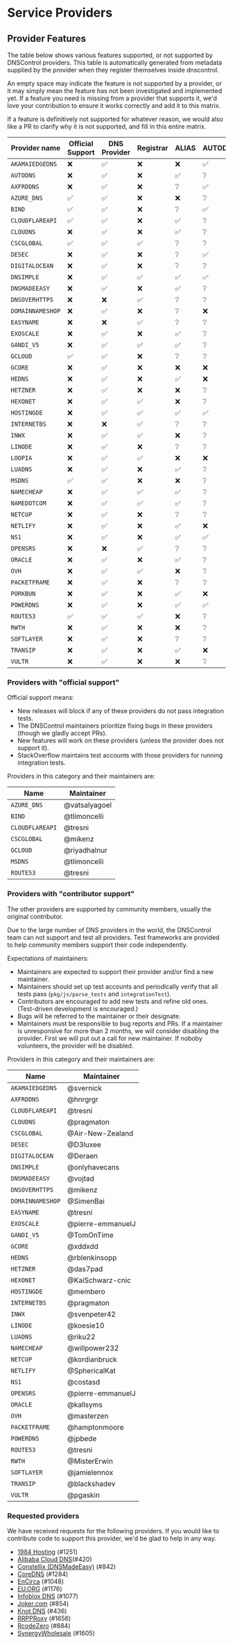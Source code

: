 # Service Providers

## Provider Features

The table below shows various features supported, or not supported by DNSControl providers.
This table is automatically generated from metadata supplied by the provider when they register themselves inside dnscontrol.

An empty space may indicate the feature is not supported by a provider, or it may simply mean
the feature has not been investigated and implemented yet. If a feature you need is missing from
a provider that supports it, we'd love your contribution to ensure it works correctly and add it to this matrix.

If a feature is definitively not supported for whatever reason, we would also like a PR to clarify why it is not supported, and fill in this entire matrix.

<!-- provider-matrix-start -->
| Provider name | Official Support | DNS Provider | Registrar | ALIAS | AUTODNSSEC | CAA | LOC | PTR | NAPTR | SOA | SRV | SSHFP | TLSA | DS | dual host | create-domains | NO_PURGE | get-zones |
| ------------- | ---------------- | ------------ | --------- | ----- | ---------- | --- | --- | --- | ----- | --- | --- | ----- | ---- | -- | --------- | -------------- | -------- | --------- |
| `AKAMAIEDGEDNS` | ❌ | ✅ | ❌ | ❌ | ✅ | ✅ | ❔ | ✅ | ✅ | ❌ | ✅ | ✅ | ✅ | ❌ | ✅ | ✅ | ❌ | ✅ |
| `AUTODNS` | ❌ | ✅ | ❌ | ✅ | ❔ | ❌ | ❔ | ❌ | ❔ | ❔ | ✅ | ❌ | ❌ | ❌ | ❌ | ❌ | ✅ | ✅ |
| `AXFRDDNS` | ❌ | ✅ | ❌ | ❔ | ✅ | ✅ | ❔ | ✅ | ✅ | ❔ | ✅ | ✅ | ✅ | ❔ | ❌ | ❌ | ❌ | ❌ |
| `AZURE_DNS` | ✅ | ✅ | ❌ | ❌ | ❔ | ✅ | ❌ | ✅ | ❌ | ❔ | ✅ | ❌ | ❌ | ❔ | ✅ | ✅ | ✅ | ✅ |
| `BIND` | ✅ | ✅ | ❌ | ❔ | ✅ | ✅ | ✅ | ✅ | ✅ | ✅ | ✅ | ✅ | ✅ | ✅ | ✅ | ✅ | ❌ | ✅ |
| `CLOUDFLAREAPI` | ✅ | ✅ | ❌ | ✅ | ❔ | ✅ | ❌ | ✅ | ❔ | ❔ | ✅ | ✅ | ✅ | ❔ | ❌ | ✅ | ✅ | ✅ |
| `CLOUDNS` | ❌ | ✅ | ❌ | ✅ | ❔ | ✅ | ❌ | ✅ | ❔ | ❔ | ✅ | ✅ | ✅ | ❔ | ❔ | ✅ | ✅ | ✅ |
| `CSCGLOBAL` | ✅ | ✅ | ✅ | ❔ | ❔ | ✅ | ❔ | ❔ | ❔ | ❔ | ✅ | ❔ | ❔ | ❔ | ❔ | ❌ | ✅ | ✅ |
| `DESEC` | ❌ | ✅ | ❌ | ❔ | ✅ | ✅ | ❔ | ✅ | ✅ | ❔ | ✅ | ✅ | ✅ | ✅ | ❔ | ✅ | ✅ | ✅ |
| `DIGITALOCEAN` | ❌ | ✅ | ❌ | ❔ | ❔ | ✅ | ❌ | ❔ | ❔ | ❔ | ✅ | ❔ | ❔ | ❔ | ❔ | ✅ | ✅ | ✅ |
| `DNSIMPLE` | ❌ | ✅ | ✅ | ✅ | ✅ | ✅ | ❌ | ✅ | ✅ | ❔ | ✅ | ✅ | ❌ | ❌ | ❌ | ❌ | ✅ | ✅ |
| `DNSMADEEASY` | ❌ | ✅ | ❌ | ✅ | ❔ | ✅ | ❌ | ✅ | ❔ | ❔ | ✅ | ❌ | ❌ | ❌ | ✅ | ✅ | ✅ | ✅ |
| `DNSOVERHTTPS` | ❌ | ❌ | ✅ | ❔ | ❔ | ❔ | ❔ | ❔ | ❔ | ❔ | ❔ | ❔ | ❔ | ❔ | ❔ | ❌ | ✅ | ❔ |
| `DOMAINNAMESHOP` | ❌ | ✅ | ❌ | ❔ | ❌ | ✅ | ❌ | ❌ | ❌ | ❌ | ✅ | ❌ | ❔ | ❔ | ❔ | ❔ | ✅ | ❔ |
| `EASYNAME` | ❌ | ❌ | ✅ | ❔ | ❔ | ❔ | ❔ | ❔ | ❔ | ❔ | ❔ | ❔ | ❔ | ❔ | ❔ | ❌ | ✅ | ❔ |
| `EXOSCALE` | ❌ | ✅ | ❌ | ✅ | ❔ | ✅ | ❌ | ✅ | ❔ | ❔ | ✅ | ❔ | ❌ | ❔ | ❌ | ❌ | ✅ | ❔ |
| `GANDI_V5` | ❌ | ✅ | ✅ | ✅ | ❔ | ✅ | ❌ | ✅ | ❔ | ❔ | ✅ | ✅ | ✅ | ❌ | ❔ | ❌ | ❌ | ✅ |
| `GCLOUD` | ✅ | ✅ | ❌ | ❔ | ❔ | ✅ | ❌ | ✅ | ❔ | ❔ | ✅ | ✅ | ✅ | ❔ | ✅ | ✅ | ✅ | ✅ |
| `GCORE` | ❌ | ✅ | ❌ | ❌ | ❌ | ✅ | ❌ | ❌ | ❌ | ❔ | ✅ | ❌ | ❌ | ❌ | ✅ | ✅ | ✅ | ✅ |
| `HEDNS` | ❌ | ✅ | ❌ | ✅ | ❌ | ✅ | ✅ | ✅ | ✅ | ❌ | ✅ | ✅ | ❌ | ❌ | ✅ | ✅ | ✅ | ✅ |
| `HETZNER` | ❌ | ✅ | ❌ | ❌ | ❔ | ✅ | ❌ | ❌ | ❔ | ❔ | ✅ | ❌ | ✅ | ❌ | ✅ | ✅ | ✅ | ✅ |
| `HEXONET` | ❌ | ✅ | ✅ | ❌ | ❔ | ✅ | ❔ | ✅ | ❔ | ❔ | ✅ | ❔ | ✅ | ❔ | ✅ | ✅ | ✅ | ❔ |
| `HOSTINGDE` | ❌ | ✅ | ✅ | ✅ | ✅ | ✅ | ❌ | ✅ | ❌ | ✅ | ✅ | ✅ | ✅ | ✅ | ✅ | ✅ | ✅ | ✅ |
| `INTERNETBS` | ❌ | ❌ | ✅ | ❔ | ❔ | ❔ | ❔ | ❔ | ❔ | ❔ | ❔ | ❔ | ❔ | ❔ | ❔ | ❌ | ✅ | ❔ |
| `INWX` | ❌ | ✅ | ✅ | ❌ | ❔ | ✅ | ❔ | ✅ | ✅ | ❔ | ✅ | ✅ | ✅ | ❔ | ✅ | ✅ | ✅ | ✅ |
| `LINODE` | ❌ | ✅ | ❌ | ❔ | ❔ | ✅ | ❌ | ❔ | ❔ | ❔ | ❔ | ❔ | ❔ | ❔ | ❌ | ❌ | ✅ | ✅ |
| `LOOPIA` | ❌ | ✅ | ✅ | ❌ | ❌ | ✅ | ✅ | ❌ | ✅ | ❌ | ✅ | ✅ | ✅ | ❌ | ✅ | ❌ | ✅ | ✅ |
| `LUADNS` | ❌ | ✅ | ❌ | ✅ | ❔ | ✅ | ❌ | ✅ | ❔ | ❔ | ✅ | ✅ | ✅ | ❔ | ✅ | ✅ | ✅ | ✅ |
| `MSDNS` | ✅ | ✅ | ❌ | ❌ | ❔ | ❌ | ❌ | ✅ | ✅ | ❔ | ✅ | ❔ | ❔ | ❔ | ❌ | ❌ | ✅ | ✅ |
| `NAMECHEAP` | ❌ | ✅ | ✅ | ✅ | ❔ | ✅ | ❌ | ❌ | ❔ | ❔ | ❌ | ❔ | ❌ | ❔ | ❌ | ❌ | ❌ | ✅ |
| `NAMEDOTCOM` | ❌ | ✅ | ✅ | ✅ | ❔ | ❔ | ❌ | ❌ | ❔ | ❔ | ✅ | ❔ | ❔ | ❔ | ✅ | ❌ | ✅ | ✅ |
| `NETCUP` | ❌ | ✅ | ❌ | ❔ | ❔ | ✅ | ❌ | ❌ | ❔ | ❔ | ✅ | ❔ | ❔ | ❔ | ❌ | ❌ | ✅ | ❌ |
| `NETLIFY` | ❌ | ✅ | ❌ | ✅ | ❌ | ✅ | ❌ | ❌ | ❌ | ❔ | ✅ | ❌ | ❌ | ❌ | ❌ | ❌ | ✅ | ✅ |
| `NS1` | ❌ | ✅ | ❌ | ✅ | ✅ | ✅ | ❌ | ✅ | ✅ | ❔ | ✅ | ❔ | ❔ | ✅ | ✅ | ✅ | ✅ | ✅ |
| `OPENSRS` | ❌ | ❌ | ✅ | ❔ | ❔ | ❔ | ❔ | ❔ | ❔ | ❔ | ❔ | ❔ | ❔ | ❔ | ❔ | ❌ | ✅ | ❔ |
| `ORACLE` | ❌ | ✅ | ❌ | ✅ | ❔ | ✅ | ❔ | ✅ | ✅ | ❔ | ✅ | ✅ | ✅ | ❌ | ✅ | ✅ | ✅ | ✅ |
| `OVH` | ❌ | ✅ | ✅ | ❌ | ❔ | ✅ | ❔ | ❌ | ❔ | ❔ | ✅ | ✅ | ✅ | ❔ | ✅ | ❌ | ✅ | ✅ |
| `PACKETFRAME` | ❌ | ✅ | ❌ | ❔ | ❔ | ❔ | ❔ | ✅ | ❔ | ❔ | ✅ | ❔ | ❔ | ❔ | ❌ | ❌ | ✅ | ❔ |
| `PORKBUN` | ❌ | ✅ | ❌ | ✅ | ❌ | ❔ | ❌ | ❌ | ❌ | ❌ | ✅ | ❌ | ✅ | ❌ | ❌ | ❌ | ✅ | ✅ |
| `POWERDNS` | ❌ | ✅ | ❌ | ✅ | ✅ | ✅ | ❔ | ✅ | ✅ | ❔ | ✅ | ✅ | ✅ | ✅ | ✅ | ✅ | ✅ | ✅ |
| `ROUTE53` | ✅ | ✅ | ✅ | ❌ | ❔ | ✅ | ❌ | ✅ | ❔ | ❔ | ✅ | ❔ | ❔ | ❔ | ✅ | ✅ | ✅ | ✅ |
| `RWTH` | ❌ | ✅ | ❌ | ❌ | ❔ | ✅ | ❌ | ✅ | ❌ | ❔ | ✅ | ✅ | ❌ | ❔ | ❌ | ❌ | ✅ | ✅ |
| `SOFTLAYER` | ❌ | ✅ | ❌ | ❔ | ❔ | ❔ | ❌ | ❔ | ❔ | ❔ | ✅ | ❔ | ❔ | ❔ | ❔ | ❌ | ✅ | ❔ |
| `TRANSIP` | ❌ | ✅ | ❌ | ✅ | ❌ | ✅ | ❌ | ❔ | ✅ | ❔ | ✅ | ✅ | ✅ | ❌ | ❔ | ❌ | ✅ | ✅ |
| `VULTR` | ❌ | ✅ | ❌ | ❌ | ❔ | ✅ | ❌ | ❌ | ❔ | ❔ | ✅ | ✅ | ❌ | ❔ | ❔ | ✅ | ✅ | ✅ |
<!-- provider-matrix-end -->

### Providers with "official support"

Official support means:

* New releases will block if any of these providers do not pass integration tests.
* The DNSControl maintainers prioritize fixing bugs in these providers (though we gladly accept PRs).
* New features will work on these providers (unless the provider does not support it).
* StackOverflow maintains test accounts with those providers for running integration tests.

Providers in this category and their maintainers are:

|Name|Maintainer|
|---|---|
|`AZURE_DNS`|@vatsalyagoel|
|`BIND`|@tlimoncelli|
|`CLOUDFLAREAPI`|@tresni|
|`CSCGLOBAL`|@mikenz|
|`GCLOUD`|@riyadhalnur|
|`MSDNS`|@tlimoncelli|
|`ROUTE53`|@tresni|

### Providers with "contributor support"

The other providers are supported by community members, usually the
original contributor.

Due to the large number of DNS providers in the world, the DNSControl
team can not support and test all providers.  Test frameworks are
provided to help community members support their code independently.

Expectations of maintainers:

* Maintainers are expected to support their provider and/or find a new maintainer.
* Maintainers should set up test accounts and periodically verify that all tests pass (`pkg/js/parse_tests` and `integrationTest`).
* Contributors are encouraged to add new tests and refine old ones. (Test-driven development is encouraged.)
* Bugs will be referred to the maintainer or their designate.
* Maintainers must be responsible to bug reports and PRs.  If a maintainer is unresponsive for more than 2 months, we will consider disabling the provider.  First we will put out a call for new maintainer. If noboby volunteers, the provider will be disabled.

Providers in this category and their maintainers are:

|Name|Maintainer|
|---|---|
|`AKAMAIEDGEDNS`|@svernick|
|`AXFRDDNS`|@hnrgrgr|
|`CLOUDFLAREAPI`|@tresni|
|`CLOUDNS`|@pragmaton|
|`CSCGLOBAL`|@Air-New-Zealand|
|`DESEC`|@D3luxee|
|`DIGITALOCEAN`|@Deraen|
|`DNSIMPLE`|@onlyhavecans|
|`DNSMADEEASY`|@vojtad|
|`DNSOVERHTTPS`|@mikenz|
|`DOMAINNAMESHOP`|@SimenBai|
|`EASYNAME`|@tresni|
|`EXOSCALE`|@pierre-emmanuelJ|
|`GANDI_V5`|@TomOnTime|
|`GCORE`|@xddxdd|
|`HEDNS`|@rblenkinsopp|
|`HETZNER`|@das7pad|
|`HEXONET`|@KaiSchwarz-cnic|
|`HOSTINGDE`|@membero|
|`INTERNETBS`|@pragmaton|
|`INWX`|@svenpeter42|
|`LINODE`|@koesie10|
|`LUADNS`|@riku22|
|`NAMECHEAP`|@willpower232|
|`NETCUP`|@kordianbruck|
|`NETLIFY`|@SphericalKat|
|`NS1`|@costasd|
|`OPENSRS`|@pierre-emmanuelJ|
|`ORACLE`|@kallsyms|
|`OVH`|@masterzen|
|`PACKETFRAME`|@hamptonmoore|
|`POWERDNS`|@jpbede|
|`ROUTE53`|@tresni|
|`RWTH`|@MisterErwin|
|`SOFTLAYER`|@jamielennox|
|`TRANSIP`|@blackshadev|
|`VULTR`|@pgaskin|

### Requested providers

We have received requests for the following providers. If you would like to contribute
code to support this provider, we'd be glad to help in any way.

* [1984 Hosting](https://github.com/StackExchange/dnscontrol/issues/1251) (#1251)
* [Alibaba Cloud DNS](https://github.com/StackExchange/dnscontrol/issues/420)(#420)
* [Constellix (DNSMadeEasy)](https://github.com/StackExchange/dnscontrol/issues/842) (#842)
* [CoreDNS](https://github.com/StackExchange/dnscontrol/issues/1284) (#1284)
* [EnCirca](https://github.com/StackExchange/dnscontrol/issues/1048) (#1048)
* [EU.ORG](https://github.com/StackExchange/dnscontrol/issues/1176) (#1176)
* [Infoblox DNS](https://github.com/StackExchange/dnscontrol/issues/1077) (#1077)
* [Joker.com](https://github.com/StackExchange/dnscontrol/issues/854) (#854)
* [Knot DNS](https://github.com/StackExchange/dnscontrol/issues/436) (#436)
* [RRPPRoxy](https://github.com/StackExchange/dnscontrol/issues/1656) (#1656)
* [RcodeZero](https://github.com/StackExchange/dnscontrol/issues/884) (#884)
* [SynergyWholesale](https://github.com/StackExchange/dnscontrol/issues/1605) (#1605)
